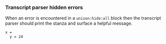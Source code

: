 
### Transcript parser hidden errors

When an error is encountered in a `unison:hide:all` block
then the transcript parser should print the stanza
and surface a helpful message.

```unison:hide:all
x = 
  y = 24
```

